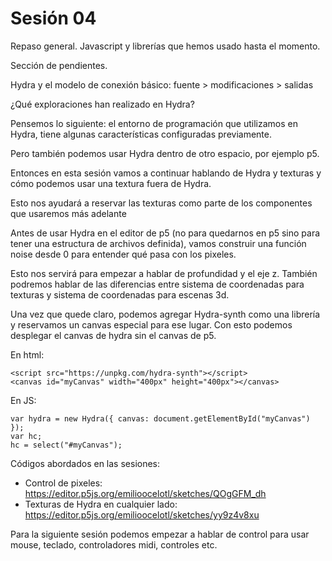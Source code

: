 # Sesión 04

Repaso general. Javascript y librerías que hemos usado hasta el momento. 

Sección de pendientes. 

Hydra y el modelo de conexión básico: fuente > modificaciones > salidas

¿Qué exploraciones han realizado en Hydra? 

Pensemos lo siguiente: el entorno de programación que utilizamos en Hydra, tiene algunas características configuradas previamente.

Pero también podemos usar Hydra dentro de otro espacio, por ejemplo p5.

Entonces en esta sesión vamos a continuar hablando de Hydra y texturas y cómo podemos usar una textura fuera de Hydra. 

Esto nos ayudará a reservar las texturas como parte de los componentes que usaremos más adelante

Antes de usar Hydra en el editor de p5 (no para quedarnos en p5 sino para tener una estructura de archivos definida), vamos construir una función noise desde 0 para entender qué pasa con los pixeles. 

Esto nos servirá para empezar a hablar de profundidad y el eje z. También podremos hablar de las diferencias entre sistema de coordenadas para texturas y sistema de coordenadas para escenas 3d. 

Una vez que quede claro, podemos agregar Hydra-synth como una librería y reservamos un canvas especial para ese lugar. Con esto podemos desplegar el canvas de hydra sin el canvas de p5. 

En html:

```
<script src="https://unpkg.com/hydra-synth"></script>
<canvas id="myCanvas" width="400px" height="400px"></canvas>
```

En JS: 

```
var hydra = new Hydra({ canvas: document.getElementById("myCanvas") });
var hc; 
hc = select("#myCanvas");
```

Códigos abordados en las sesiones: 

- Control de pixeles: https://editor.p5js.org/emilioocelotl/sketches/QOgGFM_dh
- Texturas de Hydra en cualquier lado: https://editor.p5js.org/emilioocelotl/sketches/yy9z4v8xu

Para la siguiente sesión podemos empezar a hablar de control para usar mouse, teclado, controladores midi, controles etc. 
